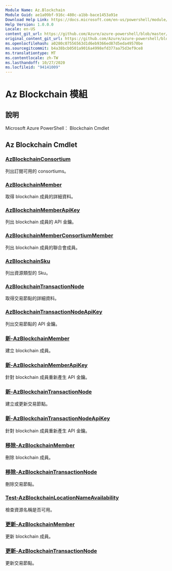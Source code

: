 ```yaml
---
Module Name: Az.Blockchain
Module Guid: ae1a09bf-916c-480c-a1bb-bace1453a91e
Download Help Link: https://docs.microsoft.com/en-us/powershell/module/az.blockchain
Help Version: 1.0.0.0
Locale: en-US
content_git_url: https://github.com/Azure/azure-powershell/blob/master/src/Blockchain/help/Az.Blockchain.md
original_content_git_url: https://github.com/Azure/azure-powershell/blob/master/src/Blockchain/help/Az.Blockchain.md
ms.openlocfilehash: a0280c07556563d1d6eb9366ed87d5eda49570be
ms.sourcegitcommit: b4a38bcb0501a9016a4998efd377aa75d3ef9ce8
ms.translationtype: MT
ms.contentlocale: zh-TW
ms.lasthandoff: 10/27/2020
ms.locfileid: "94141009"
---
```

# Az Blockchain 模組
## 說明
Microsoft Azure PowerShell： Blockchain Cmdlet

## Az Blockchain Cmdlet
### [AzBlockchainConsortium](Get-AzBlockchainConsortium.md)
列出訂閱可用的 consortiums。

### [AzBlockchainMember](Get-AzBlockchainMember.md)
取得 blockchain 成員的詳細資料。

### [AzBlockchainMemberApiKey](Get-AzBlockchainMemberApiKey.md)
列出 blockchain 成員的 API 金鑰。

### [AzBlockchainMemberConsortiumMember](Get-AzBlockchainMemberConsortiumMember.md)
列出 blockchain 成員的聯合會成員。

### [AzBlockchainSku](Get-AzBlockchainSku.md)
列出資源類型的 Sku。

### [AzBlockchainTransactionNode](Get-AzBlockchainTransactionNode.md)
取得交易節點的詳細資料。

### [AzBlockchainTransactionNodeApiKey](Get-AzBlockchainTransactionNodeApiKey.md)
列出交易節點的 API 金鑰。

### [新-AzBlockchainMember](New-AzBlockchainMember.md)
建立 blockchain 成員。

### [新-AzBlockchainMemberApiKey](New-AzBlockchainMemberApiKey.md)
針對 blockchain 成員重新產生 API 金鑰。

### [新-AzBlockchainTransactionNode](New-AzBlockchainTransactionNode.md)
建立或更新交易節點。

### [新-AzBlockchainTransactionNodeApiKey](New-AzBlockchainTransactionNodeApiKey.md)
針對 blockchain 成員重新產生 API 金鑰。

### [移除-AzBlockchainMember](Remove-AzBlockchainMember.md)
刪除 blockchain 成員。

### [移除-AzBlockchainTransactionNode](Remove-AzBlockchainTransactionNode.md)
刪除交易節點。

### [Test-AzBlockchainLocationNameAvailability](Test-AzBlockchainLocationNameAvailability.md)
檢查資源名稱是否可用。

### [更新-AzBlockchainMember](Update-AzBlockchainMember.md)
更新 blockchain 成員。

### [更新-AzBlockchainTransactionNode](Update-AzBlockchainTransactionNode.md)
更新交易節點。

